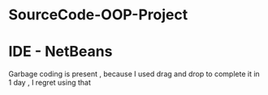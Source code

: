 # SourceCode-OOP-Project
# IDE - NetBeans
Garbage coding is present , because I used drag and drop to complete it in 1 day , I regret using that
